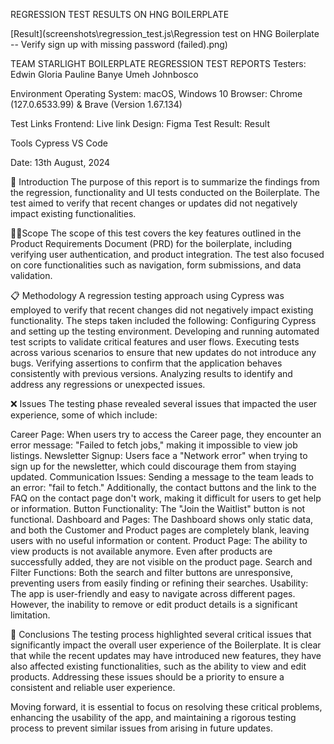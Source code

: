 REGRESSION TEST RESULTS ON HNG BOILERPLATE

[Result](screenshots\regression_test.js\Regression test on HNG Boilerplate -- Verify sign up with missing password (failed).png)


TEAM STARLIGHT BOILERPLATE REGRESSION TEST REPORTS
Testers: 
Edwin Gloria
Pauline Banye
Umeh Johnbosco

Environment
Operating System: macOS, Windows 10
Browser: Chrome (127.0.6533.99) & Brave (Version 1.67.134)

Test Links
Frontend: Live link
Design: Figma
Test Result: Result

Tools
Cypress
VS Code

Date: 13th August, 2024


👋 Introduction
The purpose of this report is to summarize the findings from the regression, functionality and UI tests conducted on the Boilerplate. The test aimed to verify that recent changes or updates did not negatively impact existing functionalities.

🕵🏻Scope
The scope of this test covers the key features outlined in the Product Requirements Document (PRD) for the boilerplate, including verifying user authentication, and product integration. The test also focused on core functionalities such as navigation, form submissions, and data validation.

📋 Methodology
A regression testing approach using Cypress was employed to verify that recent changes did not negatively impact existing functionality. The steps taken included the following:
Configuring Cypress and setting up the testing environment.
Developing and running automated test scripts to validate critical features and user flows.
Executing tests across various scenarios to ensure that new updates do not introduce any bugs.
Verifying assertions to confirm that the application behaves consistently with previous versions.
Analyzing results to identify and address any regressions or unexpected issues.



❌ Issues
The testing phase revealed several issues that impacted the user experience, some of which include:

Career Page: When users try to access the Career page, they encounter an error message: "Failed to fetch jobs," making it impossible to view job listings.
Newsletter Signup: Users face a "Network error" when trying to sign up for the newsletter, which could discourage them from staying updated.
Communication Issues: Sending a message to the team leads to an error: "fail to fetch." Additionally, the contact buttons and the link to the FAQ on the contact page don't work, making it difficult for users to get help or information.
Button Functionality: The "Join the Waitlist" button is not functional. 
Dashboard and Pages: The Dashboard shows only static data, and both the Customer and Product pages are completely blank, leaving users with no useful information or content. 
Product Page: The ability to view products is not available anymore. Even after  products are successfully added, they are not visible on the product page.
Search and Filter Functions: Both the search and filter buttons are unresponsive, preventing users from easily finding or refining their searches.
Usability: The app is user-friendly and easy to navigate across different pages. However, the inability to remove or edit product details is a significant limitation. 

📝 Conclusions
The testing process highlighted several critical issues that significantly impact the overall user experience of the Boilerplate. It is clear that while the recent updates may have introduced new features, they have also affected existing functionalities, such as the ability to view and edit products. Addressing these issues should be a priority to ensure a consistent and reliable user experience. 

Moving forward, it is essential to focus on resolving these critical problems, enhancing the usability of the app, and maintaining a rigorous testing process to prevent similar issues from arising in future updates. 











